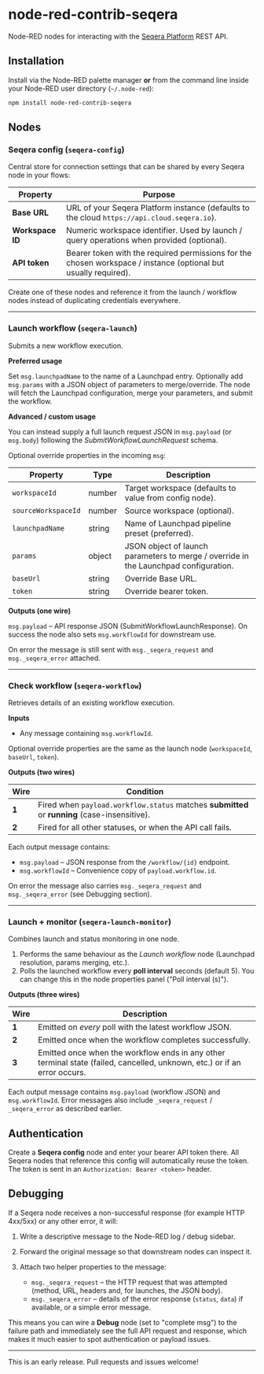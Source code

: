 # node-red-contrib-seqera

Node-RED nodes for interacting with the [Seqera Platform](https://seqera.io/) REST API.

## Installation

Install via the Node-RED palette manager **or** from the command line inside your Node-RED user directory (`~/.node-red`):

```bash
npm install node-red-contrib-seqera
```

## Nodes

### Seqera config (`seqera-config`)

Central store for connection settings that can be shared by every Seqera node in your flows:

| Property         | Purpose                                                                                                         |
| ---------------- | --------------------------------------------------------------------------------------------------------------- |
| **Base URL**     | URL of your Seqera Platform instance (defaults to the cloud `https://api.cloud.seqera.io`).                     |
| **Workspace ID** | Numeric workspace identifier. Used by launch / query operations when provided (optional).                       |
| **API token**    | Bearer token with the required permissions for the chosen workspace / instance (optional but usually required). |

Create one of these nodes and reference it from the launch / workflow nodes instead of duplicating credentials everywhere.

---

### Launch workflow (`seqera-launch`)

Submits a new workflow execution.

**Preferred usage**

Set `msg.launchpadName` to the name of a Launchpad entry. Optionally add `msg.params` with a JSON object of parameters to merge/override. The node will fetch the Launchpad configuration, merge your parameters, and submit the workflow.

**Advanced / custom usage**

You can instead supply a full launch request JSON in `msg.payload` (or `msg.body`) following the _SubmitWorkflowLaunchRequest_ schema.

Optional override properties in the incoming `msg`:

| Property            | Type   | Description                                                                          |
| ------------------- | ------ | ------------------------------------------------------------------------------------ |
| `workspaceId`       | number | Target workspace (defaults to value from config node).                               |
| `sourceWorkspaceId` | number | Source workspace (optional).                                                         |
| `launchpadName`     | string | Name of Launchpad pipeline preset (preferred).                                       |
| `params`            | object | JSON object of launch parameters to merge / override in the Launchpad configuration. |
| `baseUrl`           | string | Override Base URL.                                                                   |
| `token`             | string | Override bearer token.                                                               |

**Outputs (one wire)**

`msg.payload` – API response JSON (SubmitWorkflowLaunchResponse). On success the node also sets `msg.workflowId` for downstream use.

On error the message is still sent with `msg._seqera_request` and `msg._seqera_error` attached.

---

### Check workflow (`seqera-workflow`)

Retrieves details of an existing workflow execution.

**Inputs**

- Any message containing `msg.workflowId`.

Optional override properties are the same as the launch node (`workspaceId`, `baseUrl`, `token`).

**Outputs (two wires)**

| Wire  | Condition                                                                                     |
| ----- | --------------------------------------------------------------------------------------------- |
| **1** | Fired when `payload.workflow.status` matches **submitted** or **running** (case-insensitive). |
| **2** | Fired for all other statuses, or when the API call fails.                                     |

Each output message contains:

- `msg.payload` – JSON response from the `/workflow/{id}` endpoint.
- `msg.workflowId` – Convenience copy of `payload.workflow.id`.

On error the message also carries `msg._seqera_request` and `msg._seqera_error` (see Debugging section).

---

### Launch + monitor (`seqera-launch-monitor`)

Combines launch and status monitoring in one node.

1. Performs the same behaviour as the <i>Launch workflow</i> node (Launchpad resolution, params merging, etc.).
2. Polls the launched workflow every <b>poll interval</b> seconds (default 5). You can change this in the node properties panel ("Poll interval (s)").

**Outputs (three wires)**

| Wire  | Description                                                                                                               |
| ----- | ------------------------------------------------------------------------------------------------------------------------- |
| **1** | Emitted on <em>every</em> poll with the latest workflow JSON.                                                             |
| **2** | Emitted once when the workflow completes successfully.                                                                    |
| **3** | Emitted once when the workflow ends in any other terminal state (failed, cancelled, unknown, etc.) or if an error occurs. |

Each output message contains `msg.payload` (workflow JSON) and `msg.workflowId`. Error messages also include `_seqera_request` / `_seqera_error` as described earlier.

## Authentication

Create a **Seqera config** node and enter your bearer API token there. All Seqera nodes that reference this config will automatically reuse the token. The token is sent in an `Authorization: Bearer <token>` header.

## Debugging

If a Seqera node receives a non-successful response (for example HTTP 4xx/5xx) or any other error, it will:

1. Write a descriptive message to the Node-RED log / debug sidebar.
2. Forward the original message so that downstream nodes can inspect it.
3. Attach two helper properties to the message:

   - `msg._seqera_request` – the HTTP request that was attempted (method, URL, headers and, for launches, the JSON body).
   - `msg._seqera_error` – details of the error response (`status`, `data`) if available, or a simple error message.

This means you can wire a **Debug** node (set to "complete msg") to the failure path and immediately see the full API request and response, which makes it much easier to spot authentication or payload issues.

---

This is an early release. Pull requests and issues welcome!
